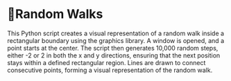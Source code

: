 # 🚶Random Walks

This Python script creates a visual representation of a random walk inside a rectangular boundary 
using the graphics library. A window is opened, and a point starts at the center. The script then 
generates 10,000 random steps, either -2 or 2 in both the x and y directions, ensuring that the next 
position stays within a defined rectangular region. Lines are drawn to connect consecutive points, 
forming a visual representation of the random walk.
